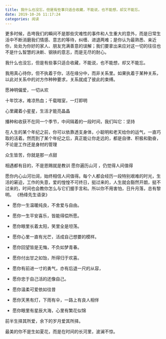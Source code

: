 ```yaml
---
title: 我什么也没忘，但是有些事只适合收藏，不能说，也不能想，却又不能忘。
date: 2019-10-26 11:17:24
categories: 阅读
---
```


更多时候，击垮我们的瞬间不是那些灾难性的事件和人生重大的意外，而是日常生活中不断消磨我们情感、意志的等待，纠缠、进退两难；是你认为最熟悉、亲近你，处处为你好的家人、朋友充满善意的误解；我们要拿出来应对这一切的往往也不是什么智慧的决断、钢铁的意志，而是无尽的耐心。

我什么也没忘，但是有些事只适合收藏，不能说，也不能想，却又不能忘。

我用真心待你，但不执着于你，活在缘分中，而非关系里。如果执着于某种关系，以此对关系中的对方作种种要求，关系就成了彼此的束缚。

愿神明偏爱，一切从欢

十年饮冰，难凉热血；千载暗室，一灯即明

心里藏着小星星，生活才能亮晶晶

播种和收获不在同一个季节，中间隔着的一段时间，我们叫它：坚持

在人生的某个年纪之前，你可以依靠透支身体，小聪明和老天给你的运气，一直巧取的活着。然而到了某个年纪之后，真正能让你走远的，都是自律、积极和勤奋，不论是工作还是身材的管理

众生皆苦，你就是那一点甜

相遇都有目的，不是恩赐就是教训 愿你遍历山河 ，仍觉得人间值得

愿你内心山河壮阔，始终相信人间值得。每个人都会经历一段特别艰难的时光，生活的窘迫，工作的失意，爱的惶惶不可终日，挺过来的，人生就会豁然开朗，挺不过来的，时间也会教你怎么与它们握手言和。所以你不用害怕，日升月落，总有黎明。 《杨绛先生语录》

- 愿你一生温暖纯良，不舍爱与自由。

- 愿你一生平安喜乐，皆能得偿所愿。

- 愿你眼里长着太阳，笑里全是坦荡。

- 愿你心里一直有光芒，活成自己想要的模样。

- 愿你回望皆是无悔，不负如梦青春。

- 愿你付出甘之如饴，所得归于欢喜。

- 愿你有前进一寸的勇气，亦有后退一尺的从容，

- 愿你忠于自己活的还像自己。

- 愿你温柔可爱依如往昔

- 愿你天黑有灯，下雨有伞，一路上有良人相伴

- 愿你眼里有星辰大海，心里有繁花似锦

前半生择其所爱，余下的岁月爱其所择。

最美的你不是生如夏花，而是在时间的长河里，波澜不惊。

